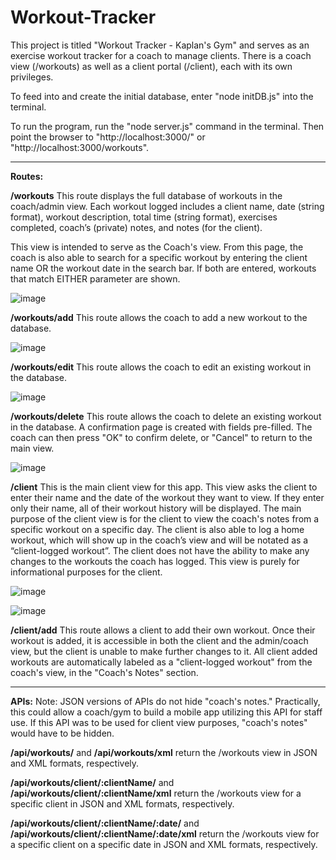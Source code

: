 # Workout-Tracker

This project is titled "Workout Tracker - Kaplan's Gym" and serves as an exercise workout tracker for a coach to manage clients. 
There is a coach view (/workouts) as well as a client portal (/client), each with its own privileges. 

To feed into and create the initial database, enter "node initDB.js" into the terminal.

To run the program, run the "node server.js" command in the terminal. Then point the browser to "http://localhost:3000/" or "http://localhost:3000/workouts".


__________________________________


**Routes:**

**/workouts** 
This route displays the full database of workouts in the coach/admin view. Each workout logged includes a client name, date (string format), workout description, total time (string format), exercises completed, coach’s (private) notes, and notes (for the client).

This view is intended to serve as the Coach's view. From this page, the coach is also able to search for a specific workout by entering the client name OR the workout date in the search bar. If both are entered, workouts that match EITHER parameter are shown.

![image](https://github.com/deikaplan/Workout-Tracker/assets/45632694/8f8ae7a9-38bd-4fdf-a986-bb831d23862e)


**/workouts/add**
This route allows the coach to add a new workout to the database.

![image](https://github.com/deikaplan/Workout-Tracker/assets/45632694/cf762604-f411-4915-b55a-5bd8e0daa83c)


**/workouts/edit**
This route allows the coach to edit an existing workout in the database.

![image](https://github.com/deikaplan/Workout-Tracker/assets/45632694/03972fd8-f241-42db-ba7d-9b07ebf4c4af)


**/workouts/delete**
This route allows the coach to delete an existing workout in the database. A confirmation page is created with fields pre-filled. The coach can then press "OK" to confirm delete, or "Cancel" to return to the main view.

![image](https://github.com/deikaplan/Workout-Tracker/assets/45632694/903059be-0b36-4635-8c18-edd2f4e43fcc)


**/client**
This is the main client view for this app. This view asks the client to enter their name and the date of the workout they want to view. If they enter only their name, all of their workout history will be displayed. 
The main purpose of the client view is for the client to view the coach's notes from a specific workout on a specific day. The client is also able to log a home workout, which will show up in the coach’s view and will be notated as a “client-logged workout”.
The client does not have the ability to make any changes to the workouts the coach has logged. This view is purely for informational purposes for the client.

![image](https://github.com/deikaplan/Workout-Tracker/assets/45632694/78850f51-7475-493a-9fcd-0529a3f5162c)

![image](https://github.com/deikaplan/Workout-Tracker/assets/45632694/b33d4820-b33e-4e82-ae7c-4399c2f1d0b2)


**/client/add**
This route allows a client to add their own workout. Once their workout is added, it is accessible in both the client and the admin/coach view, but the client is unable to make further changes to it. 
All client added workouts are automatically labeled as a "client-logged workout" from the coach's view, in the "Coach's Notes" section.

__________________________________

**APIs:**
Note: JSON versions of APIs do not hide "coach's notes." Practically, this could allow a coach/gym to build a mobile app utilizing this API for staff use.
If this API was to be used for client view purposes, "coach's notes" would have to be hidden.


**/api/workouts/** and **/api/workouts/xml** return the /workouts view in JSON and XML formats, respectively.

**/api/workouts/client/:clientName/** and **/api/workouts/client/:clientName/xml** return the /workouts view for a specific client in JSON and XML formats, respectively.

**/api/workouts/client/:clientName/:date/** and **/api/workouts/client/:clientName/:date/xml** return the /workouts view for a specific client on a specific date in JSON and XML formats, respectively.
